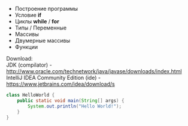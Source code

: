 - Построение программы
- Условие __if__
- Циклы __while__ / __for__
- Типы / Переменные
- Массивы
- Двумерные массивы
- Функции

Download:  
JDK (compilator) - http://www.oracle.com/technetwork/java/javase/downloads/index.html  
IntelliJ IDEA Community Edition (ide) - https://www.jetbrains.com/idea/download/s

```java
class HelloWorld {
    public static void main(String[] args) {
        System.out.println("Hello World!");
    }
}
```